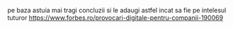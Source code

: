 pe baza astuia mai tragi concluzii si le adaugi astfel incat sa fie pe intelesul tuturor
https://www.forbes.ro/provocari-digitale-pentru-companii-190069
